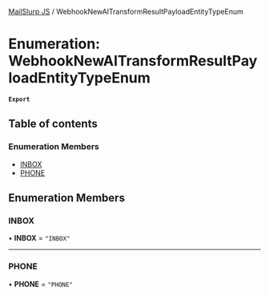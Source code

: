 [MailSlurp JS](../README.md) / WebhookNewAITransformResultPayloadEntityTypeEnum

# Enumeration: WebhookNewAITransformResultPayloadEntityTypeEnum

**`Export`**

## Table of contents

### Enumeration Members

- [INBOX](WebhookNewAITransformResultPayloadEntityTypeEnum.md#inbox)
- [PHONE](WebhookNewAITransformResultPayloadEntityTypeEnum.md#phone)

## Enumeration Members

### INBOX

• **INBOX** = ``"INBOX"``

___

### PHONE

• **PHONE** = ``"PHONE"``
